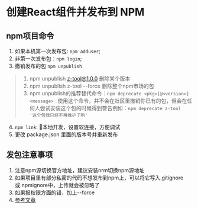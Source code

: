 # 创建React组件并发布到 NPM


## npm项目命令
1. 如果本机第一次发布包: `npm adduser`;
2. 非第一次发布包：`npm login`;
3. 撤销发布的包 `npm unpublish`
  > 1. npm unpublish z-tool@1.0.0 删除某个版本  
  > 2. npm unpublish z-tool --force 删除整个npm市场的包
  > 3. npm unpublish的推荐替代命令：`npm deprecate <pkg>[@<version>] <message> `.使用这个命令，并不会在社区里撤销你已有的包，但会在任何人尝试安装这个包的时候得到警告例如：`npm deprecate z-tool  '这个包我已经不再维护了哟'`

4. `npm link`: 本地开发，设置软连接，方便调试
5. 更改 package.json 里面的版本号并重新发布
## 发包注意事项
1. 注意npm源切换官方地址，建议安装nrm切换npm源地址
2. 如果项目里有部分私密的代码不想发布到npm上，可以将它写入.gitignore 或.npmignore中，上传就会被忽略了
3. 如果报权限方面的错，加上--force
4. [参考文章](https://www.jianshu.com/p/7bba18925fbf)